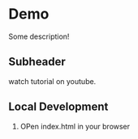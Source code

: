 # Demo

Some description!

## Subheader

watch tutorial on youtube.

## Local Development

1. OPen index.html in your browser